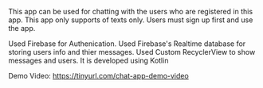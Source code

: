 This app can be used for chatting with the users who are registered in this app. This app only supports of texts only. Users must sign up first and use the app.

Used Firebase for Authenication. Used Firebase's Realtime database for storing users info and thier messages. Used Custom RecyclerView to show messages and users. It is developed using Kotlin

Demo Video: https://tinyurl.com/chat-app-demo-video
